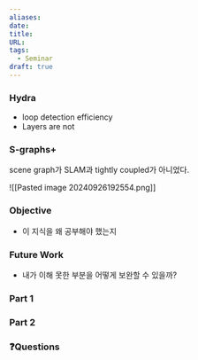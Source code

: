 ```yaml
---
aliases: 
date: 
title: 
URL: 
tags:
  - Seminar
draft: true
---
```


### Hydra
- loop detection efficiency
- Layers are not


### S-graphs+
scene graph가 SLAM과 tightly coupled가 아니었다.

![[Pasted image 20240926192554.png]]
### Objective
- 이 지식을 왜 공부해야 했는지

### Future Work
- 내가 이해 못한 부분을 어떻게 보완할 수 있을까?

### Part 1

### Part 2


### ❓️Questions

